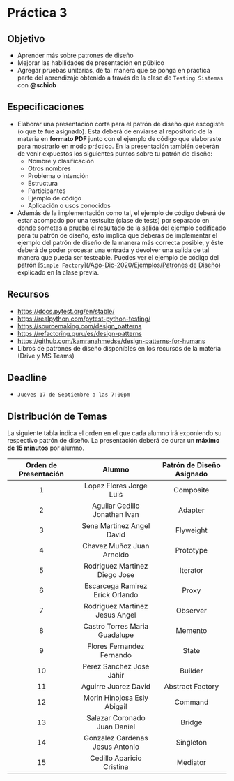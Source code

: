 # Práctica 3

## Objetivo

* Aprender más sobre patrones de diseño
* Mejorar las habilidades de presentación en público
* Agregar pruebas unitarias, de tal manera que se ponga en practica parte del aprendizaje obtenido a través de la clase de `Testing Sistemas` con **@schiob**

## Especificaciones

* Elaborar una presentación corta para el patrón de diseño que escogiste (o que te fue asignado). Esta deberá de enviarse al repositorio de la materia en **formato PDF** junto con el ejemplo de código que elaboraste para mostrarlo en modo práctico. En la presentación también deberán de venir expuestos los siguientes puntos sobre tu patrón de diseño:
  * Nombre y clasificación
  * Otros nombres
  * Problema o intención
  * Estructura
  * Participantes
  * Ejemplo de código
  * Aplicación o usos conocidos
* Además de la implementación como tal, el ejemplo de código deberá de estar acompado por una testsuite (clase de tests) por separado en donde sometas a prueba el resultado de la salida del ejemplo codificado para tu patrón de diseño, esto implica que deberás de implementar el ejemplo del patrón de diseño de la manera más correcta posible, y éste deberá de poder procesar una entrada y devolver una salida de tal manera que pueda ser testeable. Puedes ver el ejemplo de código del patrón [`Simple Factory`]([/Ago-Dic-2020/Ejemplos/Patrones de Diseño](https://github.com/AnhellO/DAS_Sistemas/tree/development/Ago-Dic-2020/Ejemplos/Patrones%20de∞20Diseño/simple_factory.py)) explicado en la clase previa.

## Recursos

* <https://docs.pytest.org/en/stable/>
* <https://realpython.com/pytest-python-testing/>
* <https://sourcemaking.com/design_patterns>
* <https://refactoring.guru/es/design-patterns>
* <https://github.com/kamranahmedse/design-patterns-for-humans>
* Libros de patrones de diseño disponibles en los recursos de la materia (Drive y MS Teams)

## Deadline

* `Jueves 17 de Septiembre a las 7:00pm`

## Distribución de Temas

La siguiente tabla indica el orden en el que cada alumno irá exponiendo su respectivo patrón de diseño. La presentación deberá de durar un **máximo de 15 minutos** por alumno.

| Orden de Presentación | Alumno | Patrón de Diseño Asignado |
| :--: | :--: | :--: |
| 1 | Lopez Flores Jorge Luis | Composite |
| 2 | Aguilar Cedillo Jonathan Ivan | Adapter |
| 3 | Sena Martinez Angel David | Flyweight |
| 4 | Chavez Muñoz Juan Arnoldo | Prototype |
| 5 | Rodriguez Martinez Diego Jose | Iterator |
| 6 | Escarcega Ramirez Erick Orlando | Proxy |
| 7 | Rodriguez Martinez Jesus Angel | Observer |
| 8 | Castro Torres Maria Guadalupe | Memento |
| 9 | Flores Fernandez Fernando | State |
| 10 | Perez Sanchez Jose Jahir | Builder |
| 11 | Aguirre Juarez David | Abstract Factory |
| 12 | Morin Hinojosa Esly Abigail | Command |
| 13 | Salazar Coronado Juan Daniel | Bridge |
| 14 | Gonzalez Cardenas Jesus Antonio | Singleton |
| 15 | Cedillo Aparicio Cristina | Mediator |